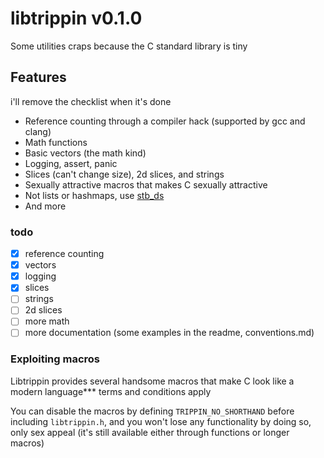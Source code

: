# libtrippin v0.1.0

Some utilities craps because the C standard library is tiny

## Features

i'll remove the checklist when it's done

- Reference counting through a compiler hack (supported by gcc and clang)
- Math functions
- Basic vectors (the math kind)
- Logging, assert, panic
- Slices (can't change size), 2d slices, and strings
- Sexually attractive macros that makes C sexually attractive
- Not lists or hashmaps, use [stb_ds](https://github.com/nothings/stb/blob/master/stb_ds.h)
- And more

### todo

- [x] reference counting
- [x] vectors
- [x] logging
- [x] slices
- [ ] strings
- [ ] 2d slices
- [ ] more math
- [ ] more documentation (some examples in the readme, conventions.md)

### Exploiting macros

Libtrippin provides several handsome macros that make C look like a modern language\*\*\* terms and conditions
apply

You can disable the macros by defining `TRIPPIN_NO_SHORTHAND` before including `libtrippin.h`, and you
won't lose any functionality by doing so, only sex appeal (it's still available either through functions or longer macros)